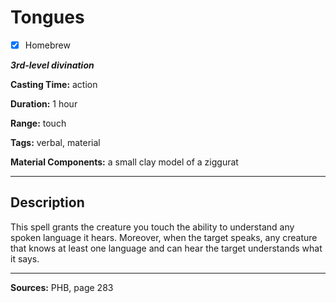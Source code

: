 # Tongues

- [x] Homebrew

***3rd-level divination***

**Casting Time:** action

**Duration:** 1 hour

**Range:** touch

**Tags:** verbal, material

**Material Components:** a small clay model of a ziggurat

---

## Description
This spell grants the creature you touch the ability to understand any spoken language it hears.
Moreover, when the target speaks, any creature that knows at least one language and can hear the target understands what it says.

---

**Sources:** PHB, page 283
